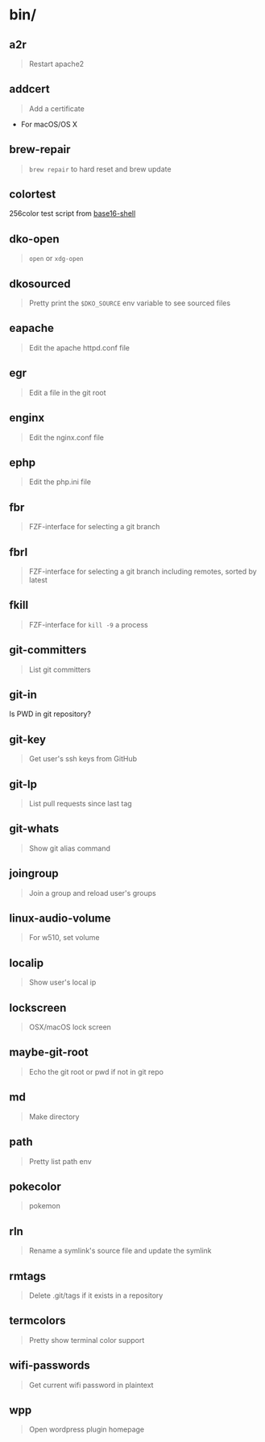 # bin/

## a2r

> Restart apache2

## addcert

> Add a certificate

- For macOS/OS X

## brew-repair

> `brew repair` to hard reset and brew update

## colortest

256color test script from
[base16-shell](https://github.com/chriskempson/base16-shell)

## dko-open

> `open` or `xdg-open`

## dkosourced

> Pretty print the `$DKO_SOURCE` env variable to see sourced files

## eapache

> Edit the apache httpd.conf file

## egr

> Edit a file in the git root

## enginx

> Edit the nginx.conf file

## ephp

> Edit the php.ini file

## fbr

> FZF-interface for selecting a git branch

## fbrl

> FZF-interface for selecting a git branch including remotes, sorted by latest

## fkill

> FZF-interface for `kill -9` a process

## git-committers

> List git committers

## git-in

Is PWD in git repository?

## git-key

> Get user's ssh keys from GitHub

## git-lp

> List pull requests since last tag

## git-whats

> Show git alias command

## joingroup

> Join a group and reload user's groups

## linux-audio-volume

> For w510, set volume

## localip

> Show user's local ip

## lockscreen

> OSX/macOS lock screen

## maybe-git-root

> Echo the git root or pwd if not in git repo

## md

> Make directory

## path

> Pretty list path env

## pokecolor

> pokemon

## rln

> Rename a symlink's source file and update the symlink

## rmtags

> Delete .git/tags if it exists in a repository

## termcolors

> Pretty show terminal color support

## wifi-passwords

> Get current wifi password in plaintext

## wpp

> Open wordpress plugin homepage

